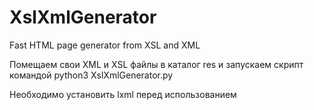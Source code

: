 # XslXmlGenerator
Fast HTML page generator from XSL and XML

Помещаем свои XML и XSL файлы в каталог res и запускаем скрипт командой
python3 XslXmlGenerator.py

Необходимо установить lxml перед использованием
